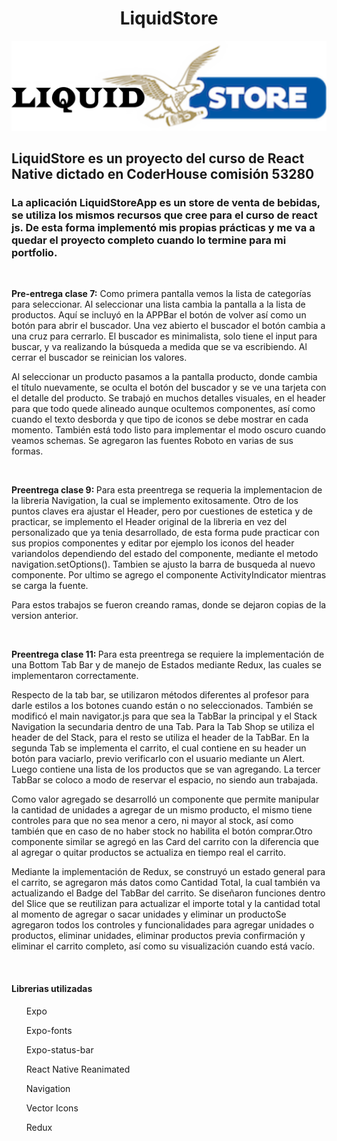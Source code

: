 <h1 align="center" id="title">LiquidStore</h1>

<p align="center"><img src="https://raw.githubusercontent.com/juanPabloSarobe/react-47225/main/src/assets/img/liquidStoreLogo.png" alt="project-image"></p>

<h2 id="description">LiquidStore es un proyecto del curso de React Native dictado en CoderHouse comisión 53280</h2>

 <h3>  La aplicación LiquidStoreApp es un store de venta de bebidas, se utiliza los mismos recursos que cree para el curso de react js.
De esta forma implementó mis propias prácticas y me va a quedar el proyecto completo cuando lo termine para mi portfolio.
</h3>
<br>

<p ><strong> Pre-entrega clase 7:</strong> Como primera pantalla vemos la lista de categorías para seleccionar. Al seleccionar una lista cambia la pantalla a la lista de productos. Aquí se incluyó en la APPBar el botón de volver así como un botón para abrir el buscador.
Una vez abierto el buscador el botón cambia a una cruz para cerrarlo.
El buscador es minimalista, solo tiene el input para buscar, y va realizando la búsqueda a medida que se va escribiendo. Al cerrar el buscador se reinician los valores.

Al seleccionar un producto pasamos a la pantalla producto, donde cambia el título nuevamente, se oculta el botón del buscador y se ve una tarjeta con el detalle del producto.
Se trabajó en muchos detalles visuales, en el header para que todo quede alineado aunque ocultemos componentes, así como cuando el texto desborda y que tipo de iconos se debe mostrar en cada momento. También está todo listo para implementar el modo oscuro cuando veamos schemas.
Se agregaron las fuentes Roboto en varias de sus formas.</p>
<br>

<p><strong> Preentrega clase 9: </strong>Para esta preentrega se requeria la implementacion de la libreria Navigation, la cual se implemento exitosamente. Otro de los puntos claves era ajustar el Header, pero por cuestiones de estetica y de practicar, se implemento el Header original de la libreria en vez del personalizado que ya tenia desarrollado, de esta forma pude practicar con sus propios componentes y editar por ejemplo los iconos del header variandolos dependiendo del estado del componente, mediante el metodo navigation.setOptions().
Tambien se ajusto la barra de busqueda al nuevo componente.
Por ultimo se agrego el componente ActivityIndicator mientras se carga la fuente.

Para estos trabajos se fueron creando ramas, donde se dejaron copias de la version anterior.

</p>
<br>

<p><strong> Preentrega clase 11: </strong> Para esta preentrega se requiere la implementación de una Bottom Tab Bar y de manejo de Estados mediante Redux, las cuales se implementaron correctamente.

Respecto de la tab bar, se utilizaron métodos diferentes al profesor para darle estilos a los botones cuando están o no seleccionados. También se modificó el main navigator.js para que sea la TabBar la principal y el Stack Navigation la secundaria dentro de una Tab. Para la Tab Shop se utiliza el header de del Stack, para el resto se utiliza el header de la TabBar.
En la segunda Tab se implementa el carrito, el cual contiene en su header un botón para vaciarlo, previo verificarlo con el usuario mediante un Alert.
Luego contiene una lista de los productos que se van agregando.
La tercer TabBar se coloco a modo de reservar el espacio, no siendo aun trabajada.

Como valor agregado se desarrolló un componente que permite manipular la cantidad de unidades a agregar de un mismo producto, el mismo tiene controles para que no sea menor a cero, ni mayor al stock, así como también que en caso de no haber stock no habilita el botón comprar.Otro componente similar se agregó en las Card del carrito con la diferencia que al agregar o quitar productos se actualiza en tiempo real el carrito.

Mediante la implementación de Redux, se construyó un estado general para el carrito, se agregaron más datos como Cantidad Total, la cual también va actualizando el Badge del TabBar del carrito.
Se diseñaron funciones dentro del Slice que se reutilizan para actualizar el importe total y la cantidad total al momento de agregar o sacar unidades y eliminar un productoSe agregaron todos los controles y funcionalidades para agregar unidades o productos, eliminar unidades, eliminar productos previa confirmación y eliminar el carrito completo, así como su visualización cuando está vacío.

</p>
<br>

<h4>Librerias utilizadas </h4> 
<ul>Expo </ul>
<ul>Expo-fonts </ul>
<ul>Expo-status-bar </ul>
<ul>React Native Reanimated </ul>
<ul>Navigation </ul>
<ul>Vector Icons </ul>
<ul>Redux </ul>
